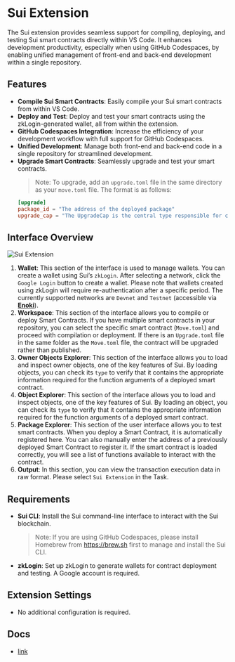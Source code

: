 # Sui Extension

The Sui extension provides seamless support for compiling, deploying, and testing Sui smart contracts directly within VS Code. It enhances development productivity, especially when using GitHub Codespaces, by enabling unified management of front-end and back-end development within a single repository.

## Features

- **Compile Sui Smart Contracts**: Easily compile your Sui smart contracts from within VS Code.
- **Deploy and Test**: Deploy and test your smart contracts using the zkLogin-generated wallet, all from within the extension.
- **GitHub Codespaces Integration**: Increase the efficiency of your development workflow with full support for GitHub Codespaces.
- **Unified Development**: Manage both front-end and back-end code in a single repository for streamlined development.
- **Upgrade Smart Contracts**: Seamlessly upgrade and test your smart contracts.
  > Note: To upgrade, add an `upgrade.toml` file in the same directory as your `move.toml` file. The format is as follows:
  ```toml
  [upgrade]
  package_id = "The address of the deployed package"
  upgrade_cap = "The UpgradeCap is the central type responsible for coordinating package upgrades."
  ```

## Interface Overview

![Sui Extension](https://docs.zktx.io/images/sui-extension.png)

1. **Wallet**: This section of the interface is used to manage wallets. You can create a wallet using Sui’s `zkLogin`. After selecting a network, click the `Google Login` button to create a wallet. Please note that wallets created using zkLogin will require re-authentication after a specific period. The currently supported networks are `Devnet` and `Testnet` (accessible via **[Enoki](https://docs.enoki.mystenlabs.com)**).
1. **Workspace**: This section of the interface allows you to compile or deploy Smart Contracts. If you have multiple smart contracts in your repository, you can select the specific smart contract (`Move.toml`) and proceed with compilation or deployment. If there is an `Upgrade.toml` file in the same folder as the `Move.toml` file, the contract will be upgraded rather than published.
1. **Owner Objects Explorer**: This section of the interface allows you to load and inspect owner objects, one of the key features of Sui. By loading objects, you can check its `type` to verify that it contains the appropriate information required for the function arguments of a deployed smart contract.
1. **Object Explorer**: This section of the interface allows you to load and inspect objects, one of the key features of Sui. By loading an object, you can check its `type` to verify that it contains the appropriate information required for the function arguments of a deployed smart contract.
1. **Package Explorer**: This section of the user interface allows you to test smart contracts. When you deploy a Smart Contract, it is automatically registered here. You can also manually enter the address of a previously deployed Smart Contract to register it. If the smart contract is loaded correctly, you will see a list of functions available to interact with the contract.
1. **Output**: In this section, you can view the transaction execution data in raw format. Please select `Sui Extension` in the Task.

## Requirements

- **Sui CLI**: Install the Sui command-line interface to interact with the Sui blockchain.
  > Note: If you are using GitHub Codespaces, please install Homebrew from https://brew.sh first to manage and install the Sui CLI.
- **zkLogin**: Set up zkLogin to generate wallets for contract deployment and testing. A Google account is required.

## Extension Settings

- No additional configuration is required.

## Docs

- [link](https://docs.zktx.io/vsce/sui/)
